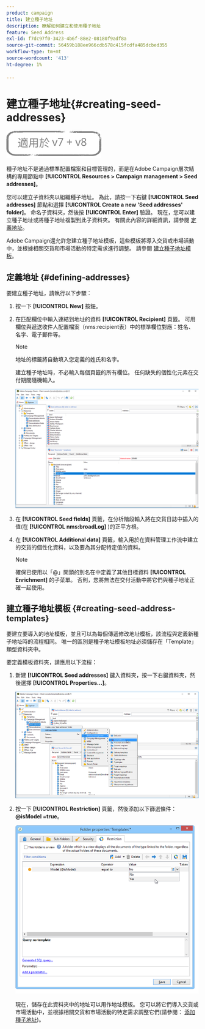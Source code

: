 ```yaml
---
product: campaign
title: 建立種子地址
description: 瞭解如何建立和使用種子地址
feature: Seed Address
exl-id: f7dc97f0-3423-4b6f-88e2-08180f9adf8a
source-git-commit: 56459b188ee966cdb578c415fcdfa485dcbed355
workflow-type: tm+mt
source-wordcount: '413'
ht-degree: 1%

---
```


# 建立種子地址{#creating-seed-addresses}

![](../../assets/common.svg)

種子地址不是通過標準配置檔案和目標管理的，而是在Adobe Campaign層次結構的專用節點中 **[!UICONTROL Resources > Campaign management > Seed addresses]**。

您可以建立子資料夾以組織種子地址。 為此，請按一下右鍵 **[!UICONTROL Seed addresses]** 節點和選擇 **[!UICONTROL Create a new 'Seed addresses' folder]**。 命名子資料夾，然後按 **[!UICONTROL Enter]** 驗證。 現在，您可以建立種子地址或將種子地址複製到此子資料夾。 有關此內容的詳細資訊，請參閱 [定義地址](#defining-addresses)。

Adobe Campaign還允許您建立種子地址模板，這些模板將導入交貨或市場活動中，並根據相關交貨和市場活動的特定需求進行調整。 請參閱 [建立種子地址模板](#creating-seed-address-templates)。

## 定義地址 {#defining-addresses}

要建立種子地址，請執行以下步驟：

1. 按一下 **[!UICONTROL New]** 按鈕。
1. 在匹配欄位中輸入連結到地址的資料 **[!UICONTROL Recipient]** 頁籤。 可用欄位與遞送收件人配置檔案（nms:recipient表）中的標準欄位對應：姓名、名字、電子郵件等。

   >[!NOTE]
   >
   >地址的標籤將自動填入您定義的姓氏和名字。
   >
   >建立種子地址時，不必輸入每個頁籤的所有欄位。 任何缺失的個性化元素在交付期間隨機輸入。

   ![](assets/s_ncs_user_seedlist_new_address.png)

1. 在 **[!UICONTROL Seed fields]** 頁籤，在分析階段輸入將在交貨日誌中插入的值(在 **[!UICONTROL nms:broadLog]** )的正平方根。

1. 在 **[!UICONTROL Additional data]** 頁籤，輸入用於在資料管理工作流中建立的交貨的個性化資料，以及要為其分配特定值的資料。

   >[!NOTE]
   >
   >確保已使用以「@」開頭的別名在中定義了其他目標資料 **[!UICONTROL Enrichment]** 的子菜單。 否則，您將無法在交付活動中將它們與種子地址正確一起使用。

## 建立種子地址模板 {#creating-seed-address-templates}

要建立要導入的地址模板，並且可以為每個傳遞修改地址模板，該流程與定義新種子地址時的流程相同。 唯一的區別是種子地址模板地址必須儲存在「Template」類型資料夾中。

要定義模板資料夾，請應用以下流程：

1. 新建 **[!UICONTROL Seed addresses]** 鍵入資料夾，按一下右鍵資料夾，然後選擇 **[!UICONTROL Properties...]**。

   ![](assets/s_ncs_user_seedlist_template_folder.png)

1. 按一下 **[!UICONTROL Restriction]** 頁籤，然後添加以下篩選條件： **@isModel =true**。

   ![](assets/s_ncs_user_seedlist_folder_is_model.png)

   現在，儲存在此資料夾中的地址可以用作地址模板。 您可以將它們導入交貨或市場活動中，並根據相關交貨和市場活動的特定需求調整它們(請參閱： [添加種子地址](adding-seed-addresses.md))。
